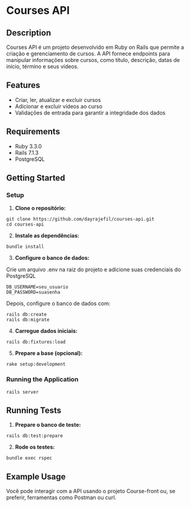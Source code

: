 # Courses API

## Description

Courses API é um projeto desenvolvido em Ruby on Rails que permite a criação e gerenciamento de cursos. A API fornece endpoints para manipular informações sobre cursos, como título, descrição, datas de início, término e seus vídeos.

## Features

- Criar, ler, atualizar e excluir cursos
- Adicionar e excluir vídeos ao curso
- Validações de entrada para garantir a integridade dos dados

## Requirements

- Ruby 3.3.0
- Rails 7.1.3
- PostgreSQL

## Getting Started

### Setup

1. **Clone o repositório:**

  ```
  git clone https://github.com/dayrajefil/courses-api.git
  cd courses-api
  ```

2. **Instale as dependências:**
  ```
  bundle install
  ```

3. **Configure o banco de dados:**

Crie um arquivo .env na raiz do projeto e adicione suas credenciais do PostgreSQL

  ```
  DB_USERNAME=seu_usuario
  DB_PASSWORD=suasenha
  ```

Depois, configure o banco de dados com:

  ```
  rails db:create
  rails db:migrate
  ```

4. **Carregue dados iniciais:**
  ```
  rails db:fixtures:load
  ```

5. **Prepare a base (opcional):**
  ```
  rake setup:development
  ```

### Running the Application

  ```
  rails server
  ```

## Running Tests

1. **Prepare o banco de teste:**

  ```
  rails db:test:prepare
  ```

2. **Rode os testes:**

  ```
  bundle exec rspec
  ```

## Example Usage

Você pode interagir com a API usando o projeto Course-front ou, se preferir, ferramentas como Postman ou curl.
